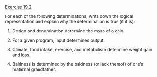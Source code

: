 [Exercise 19.2](ex_2/)

For each of the following determinations, write down the logical
representation and explain why the determination is true (if it is):

1.  Design and denomination determine the mass of a coin.

2.  For a given program, input determines output.

3.  Climate, food intake, exercise, and metabolism determine weight gain
    and loss.

4.  Baldness is determined by the baldness (or lack thereof) of one’s
    maternal grandfather.
